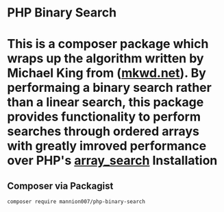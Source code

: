 PHP Binary Search
=================
This is a composer package which wraps up the algorithm written by Michael King from ([mkwd.net](http://mkwd.net)).
By performaing a binary search rather than a linear search, this package provides functionality to perform searches through ordered arrays with greatly imroved performance over PHP's [array_search](http://php.net/manual/en/function.array-search.php)
Installation
============
Composer via Packagist
----------------------
~~~~
composer require mannion007/php-binary-search
~~~~